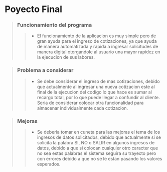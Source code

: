 # Poyecto Final

> ### Funcionamiento del programa
>> - El funcionamiento de la aplicacion es muy simple pero de gran ayuda para el ingreso de cotizaciones, ya que ayuda de manera automatizada y rapida a ingresar solicitudes de manera digital otorgandole al usuario una mayor rapidez en la ejecucion de sus labores.

> ### Problema a considerar
>> - Se debe considerar el ingreso de mas cotizaciones, debido que actualmente al ingresar una nueva cotizacion este al final de la ejecucion del codigo lo que hace es sumar al recargo total, por lo que puede llegar a confundir al cliente. Seria de considerar colocar otra funcionalidad para almacenar individualmente cada cotizacion.

> ### Mejoras
>> - Se deberia tomar en cuneta para las mejoras el tema de los ingresos de datos solicitados, debido que actualmente si se solicita la palabra SI, NO o SALIR en algunos ingresos de datos, debido a que si colocan cualquier otro caracter que no sea estas palabras el sistema seguira su trayecto pero con errores debido a que no se le estan pasando los valores esperados.


